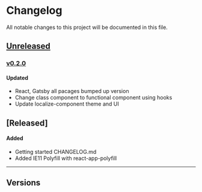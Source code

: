 # Changelog

All notable changes to this project will be documented in this file.

## [Unreleased]

### [v0.2.0]

[v0.2.0]: https://github.com/seolhun/seolhun.github.io/compare/v0.1.0...HEAD

#### Updated

- React, Gatsby all pacages bumped up version
- Change class component to functional component using hooks
- Update localize-component theme and UI

## [Released]

#### Added

- Getting started CHANGELOG.md
- Added IE11 Polyfill with react-app-polyfill

---

## Versions

[unreleased]: https://github.com/seolhun/seolhun.github.io/compare/v0.1.0...HEAD
[unreleased]: https://github.com/seolhun/seolhun.github.io/compare/...v0.1.0
